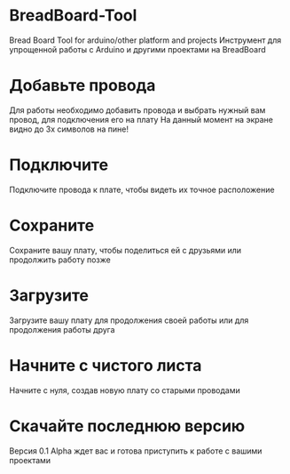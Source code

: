 # BreadBoard-Tool
Bread Board Tool for arduino/other platform and projects
Инструмент для упрощенной работы с Arduino и другими проектами на BreadBoard

# Добавьте провода
Для работы необходимо добавить провода и выбрать нужный вам провод, для подключения его на плату
На данный момент на экране видно до 3х символов на пине!
# Подключите
Подключите провода к плате, чтобы видеть их точное расположение
# Сохраните
Сохраните вашу плату, чтобы поделиться ей с друзьями или продолжить работу позже
# Загрузите
Загрузите вашу плату для продолжения своей работы или для продолжения работы друга
# Начните с чистого листа
Начните с нуля, создав новую плату со старыми проводами

# Скачайте последнюю версию
Версия 0.1 Alpha ждет вас и готова приступить к работе с вашими проектами
